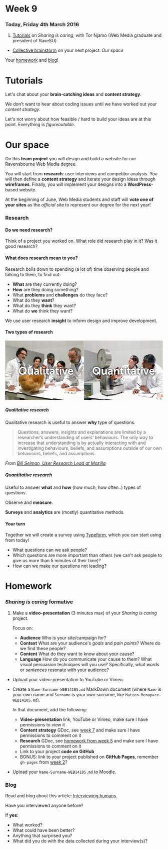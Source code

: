 # Week 9

### Today, Friday 4th March 2016

1. [Tutorials](#tutorials) on *Sharing is caring*, with Tor Njamo (Web Media graduate and president of RaveSU)
* [Collective brainstorm](#our-space) on your next project: *Our space* 

Your [homework](#homework) and [blog](#blog)!


# Tutorials

Let's chat about your **brain-catching ideas** and **content strategy**.

We don't want to hear about coding issues until we have worked out your *content strategy*.

Let's not worry about how feasible / hard to build your ideas are at this point. Everything is *figureoutable*.


# Our space

On this **team project** you will design and build a website for our Ravensbourne Web Media degree.

You will start from **research**: user interviews and competitor analysis. You will then define a **content strategy** and iterate your design ideas through **wireframes**. Finally, you will implement your designs into a **WordPress**-based website.

At the beginning of June, Web Media students and staff will **vote one of your sites** as the *official* site to represent our degree for the next year!

### Research

#### Do we need research?

Think of a project you worked on. What role did research play in it? Was it good research?

#### What does research mean to you?

Research boils down to spending (a lot of) time observing people and talking to them, to find out:

* **What** are they currently doing?
* **How** are they doing something?
* What **problems** and **challenges** do they face?
* What do they **want**?
* What do they **think** they want?
* What do **we** think they want?

We use user research **insight** to inform design and improve development.

#### Two types of research

![](assets/qualitative-quantitative.png)

##### Qualitative research

Qualitative research is useful to answer **why** type of questions.

> Questions, answers, insights and explanations are limited by a researcher’s understanding of users’ behaviours. The only way to increase that understanding is by actually interacting with and investigating behaviours, beliefs, and assumptions outside of our own behaviours, beliefs, and assumptions. 

*From [Bill Selman, User Research Lead at Mozilla](http://blog.mozilla.org/ux/2014/10/why-do-we-conduct-qualitative-user-research/)*

##### Quantitative research

Useful to answer **what** and **how** (how much, how often..) types of questions.

Observe and **measure**.

**Surveys** and **analytics** are (mostly) quantitative methods.

#### Your turn

Together we will create a survey using [Typeform](https://www.typeform.com), which you can start using from today!

* What questions can we ask people?
* Which questions are more important than others (we can't ask people to give us more than 5 minutes of their time)?
* How can we make our questions not leading? 


# Homework

### *Sharing is caring* formative

1. Make a **video-presentation** (3 minutes max) of your *Sharing is caring* project.

	Focus on:
	
	* **Audience** Who is your site/campaign for?
	* **Context** What are your audience's *goals* and *pain points*? Where do we find these people? 
	* **Content** What do they want to know about your cause?
	* **Language** How do you communicate your cause to them? What visual persuasion techniques will you use? Specifically, what *words* or *sentences* resonate with your audience?
* Upload your video-presentation to YouTube or Vimeo.
* Create a `Name-Surname-WEB14105.md` MarkDown document (where `Name` is your own name and `Surname` is your own surname, like `Matteo-Menapace-WEB14105.md`).

	In that document, add the following:
	
	* **Video-presentation** link, YouTube or Vimeo, make sure I have permissions to view it
	* **Content strategy** GDoc, see [week 7](../07#your-turn) and make sure I have permissions to comment on it
	* **Research** GDoc, see [homework from week 5](../05#sharing-is-caring-1) and make sure I have permissions to comment on it
	* Link to your project **code on GitHub**
	* BONUS: link to your project published on **GitHub Pages**, remember `gh-pages` from [week 2](../02#publishing-on-github-pages)?
* Upload your `Name-Surname-WEB14105.md` to Moodle.

### Blog

Read and blog about this article: [Interviewing humans](https://medium.com/research-things/interviewing-humans-fa198f809c40). 

Have you interviewed anyone before?   
  
If **yes**: 

* What worked? 
* What could have been better?
* Anything that surprised you?
* What did you do with the data collected during your interview(s)?